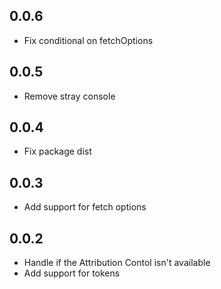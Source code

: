## 0.0.6
- Fix conditional on fetchOptions 

## 0.0.5
- Remove stray console

## 0.0.4
- Fix package dist

## 0.0.3
- Add support for fetch options

## 0.0.2
- Handle if the Attribution Contol isn't available
- Add support for tokens